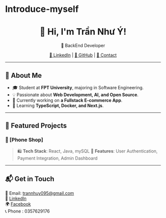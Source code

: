 # Introduce-myself
<h1 align="center">👋 Hi, I'm Trần Như Ý!</h1>

<p align="center">
  🚀 BackEnd Developer 
</p>

<p align="center">
  <a href="https://www.linkedin.com/in/nh%C6%B0-%C3%BD-tr%E1%BA%A7n-10772034a/">🔗 LinkedIn</a> |
  <a href="https://github.com/NhuY49">🐙 GitHub</a> |
  <a href="trannhuy095@gmail.com">📧 Contact</a>
</p>

---

## 🚀 About Me  
- 🎓 Student at **FPT University**, majoring in Software Engineering.  
- 💡 Passionate about **Web Development, AI, and Open Source**.  
- 🔭 Currently working on **a Fullstack E-commerce App**.  
- 🌱 Learning **TypeScript, Docker, and Next.js**.  

---

## 📂 Featured Projects  
### 🌟 [Phone Shop]
> 🛍 **Tech Stack**: React, Java, mySQL
> 🚀 **Features**: User Authentication, Payment Integration, Admin Dashboard  

---

## 📬 Get in Touch  
📧 Email: trannhuy095@gmail.com  
💼 [LinkedIn](https://www.linkedin.com/in/nh%C6%B0-%C3%BD-tr%E1%BA%A7n-10772034a/)       
🌍 [Facebook](https://www.facebook.com/trannhuy49)     
📞 Phone : 0357629176  


